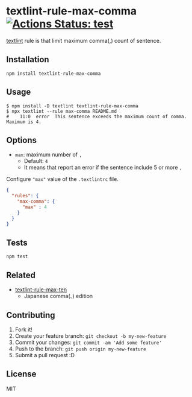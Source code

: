 # textlint-rule-max-comma [![Actions Status: test](https://github.com/azu/textlint-rule-max-comma/workflows/test/badge.svg)](https://github.com/azu/textlint-rule-max-comma/actions?query=workflow%3A"test")

[textlint](http://textlint.github.io/ "textlint") rule is that limit maximum comma(,) count of sentence.

## Installation

    npm install textlint-rule-max-comma

## Usage

    $ npm install -D textlint textlint-rule-max-comma
    $ npx textlint --rule max-comma README.md
    #    11:0  error  This sentence exceeds the maximum count of comma. Maximum is 4.

## Options

- `max`: maximum number of `,`
  - Default: `4`
  - It means that report an error if the sentence include 5 or more `,` 

Configure `"max"` value of the `.textlintrc` file.

```json
{
  "rules": {
    "max-comma": {
      "max" : 4
    }
  }
}
```

## Tests

    npm test

## Related

- [textlint-rule-max-ten](https://github.com/textlint-ja/textlint-rule-max-ten)
  - Japanese comma(`、`) edition

## Contributing

1. Fork it!
2. Create your feature branch: `git checkout -b my-new-feature`
3. Commit your changes: `git commit -am 'Add some feature'`
4. Push to the branch: `git push origin my-new-feature`
5. Submit a pull request :D

## License

MIT
